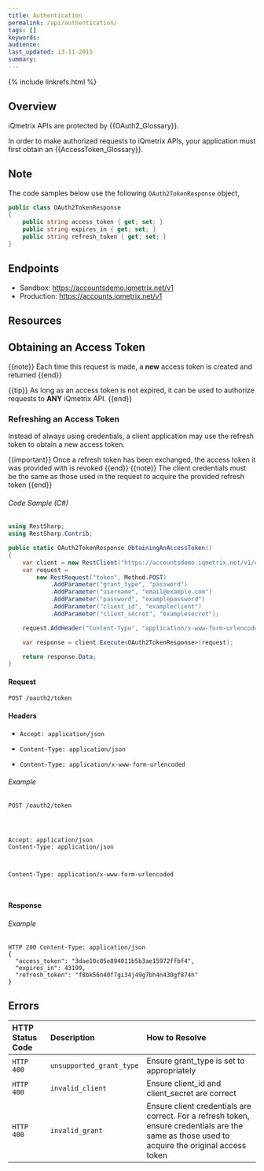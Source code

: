 ```yaml
---
title: Authentication
permalink: /api/authentication/
tags: []
keywords: 
audience:
last_updated: 13-11-2015
summary:
---
```


{% include linkrefs.html %}



## Overview

iQmetrix APIs are protected by {{OAuth2_Glossary}}.

In order to make authorized requests to iQmetrix APIs, your application must first obtain an {{AccessToken_Glossary}}.

## Note

The code samples below use the following `OAuth2TokenResponse` object,

```csharp
public class OAuth2TokenResponse
{
    public string access_token { get; set; }
    public string expires_in { get; set; }
    public string refresh_token { get; set; }
}
```      






## Endpoints

* Sandbox: https://accountsdemo.iqmetrix.net/v1
* Production: https://accounts.iqmetrix.net/v1

## Resources













## Obtaining an Access Token

{{note}}
Each time this request is made, a <b>new</b> access token is created and returned
{{end}}

{{tip}}
As long as an access token is not expired, it can be used to authorize requests to <b>ANY</b> iQmetrix API. 
{{end}}

### Refreshing an Access Token

Instead of always using credentials, a client application may use the refresh token to obtain a new access token.

{{important}}
Once a refresh token has been exchanged, the access token it was provided with is revoked
{{end}}
{{note}}
The client credentials must be the same as those used in the request to acquire the provided refresh token
{{end}}   

###### Code Sample (C#)

```c#
using RestSharp;
using RestSharp.Contrib;

public static OAuth2TokenResponse ObtainingAnAccessToken()
{
    var client = new RestClient("https://accountsdemo.iqmetrix.net/v1/oauth2");
    var request =
        new RestRequest("token", Method.POST)
            .AddParameter("grant_type", "password")
            .AddParameter("username", "email@example.com")
            .AddParameter("password", "examplepassword")
            .AddParameter("client_id", "exampleclient")
            .AddParameter("client_secret", "examplesecret");

    request.AddHeader("Content-Type", "application/x-www-form-urlencoded");

    var response = client.Execute<OAuth2TokenResponse>(request);

    return response.Data;
}
```


#### Request

```
POST /oauth2/token
```

#### Headers




* `Accept: application/json`
* `Content-Type: application/json`



* `Content-Type: application/x-www-form-urlencoded`




###### Example

```
POST /oauth2/token




Accept: application/json
Content-Type: application/json



Content-Type: application/x-www-form-urlencoded



```

#### Response




 
###### Example
```
HTTP 200 Content-Type: application/json
{
  "access_token": "3dae10c05e894011b5b3ae15972ffbf4",
  "expires_in": 43199,
  "refresh_token": "f8bk56n40f7gi34j49g7bh4n430gf874h" 
}
```












## Errors

| HTTP Status Code | Description | How to Resolve |
|:-----------------|:------------|:---------------|
| `HTTP 400` | `unsupported_grant_type` | Ensure grant_type is set to appropriately |
| `HTTP 400` | `invalid_client` | Ensure client_id and client_secret are correct |
| `HTTP 400` | `invalid_grant` | Ensure client credentials are correct. For a refresh token, ensure credentials are the same as those used to acquire the original access token  |


